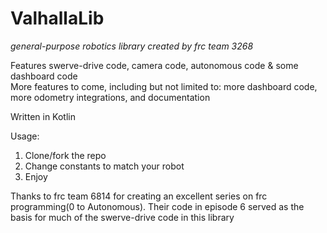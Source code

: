 # ValhallaLib

*general-purpose robotics library created by frc team 3268*

Features swerve-drive code, camera code, autonomous code & some dashboard code    
More features to come, including but not limited to: more dashboard code, more odometry integrations, and documentation

Written in Kotlin

Usage:
1. Clone/fork the repo
2. Change constants to match your robot
3. Enjoy


Thanks to frc team 6814 for creating an excellent series on frc programming(0 to Autonomous). Their code in episode 6 served as the basis for much of the swerve-drive code in this library
